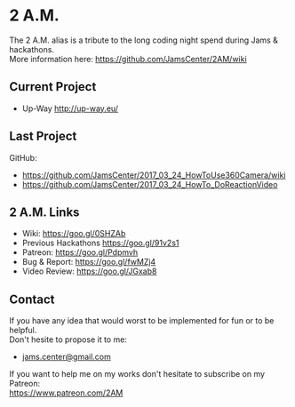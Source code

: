 # 2 A.M.

The 2 A.M. alias is a tribute to the long coding night spend during Jams & hackathons.    
More information here: https://github.com/JamsCenter/2AM/wiki

## Current Project
- Up-Way http://up-way.eu/

## Last Project
GitHub: 
- https://github.com/JamsCenter/2017_03_24_HowToUse360Camera/wiki   
- https://github.com/JamsCenter/2017_03_24_HowTo_DoReactionVideo   


## 2 A.M. Links
- Wiki:               https://goo.gl/0SHZAb  
- Previous Hackathons https://goo.gl/91v2s1   
- Patreon:            https://goo.gl/Pdpmvh   
- Bug & Report:       https://goo.gl/fwMZj4  
- Video Review:       https://goo.gl/JGxab8  

## Contact
If you have any idea that would worst to be implemented for fun or to be helpful.  
Don't hesite to propose it to me:  
- jams.center@gmail.com   

If you want to help me on my works don't hesitate to subscribe on my Patreon:   
https://www.patreon.com/2AM  

